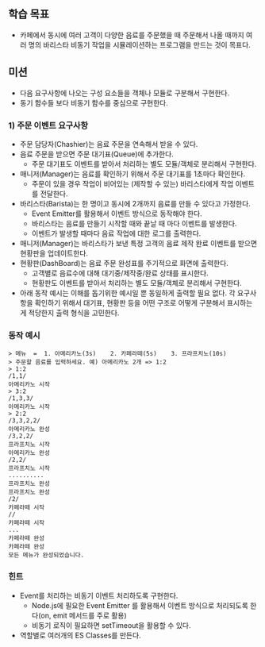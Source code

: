 ## 학습 목표

- 카페에서 동시에 여러 고객이 다양한 음료를 주문했을 때 주문해서 나올 때까지 여러 명의 바리스타 비동기 작업을 시뮬레이션하는 프로그램을 만드는 것이 목표다.

## 미션

- 다음 요구사항에 나오는 구성 요소들을 객체나 모듈로 구분해서 구현한다.
- 동기 함수들 보다 비동기 함수를 중심으로 구현한다.

### 1) 주문 이벤트 요구사항

- 주문 담당자(Chashier)는 음료 주문을 연속해서 받을 수 있다.
- 음료 주문을 받으면 주문 대기표(Queue)에 추가한다.
  - 주문 대기표도 이벤트를 받아서 처리하는 별도 모듈/객체로 분리해서 구현한다.
- 매니저(Manager)는 음료를 확인하기 위해서 주문 대기표를 1초마다 확인한다.
  - 주문이 있을 경우 작업이 비어있는 (제작할 수 있는) 바리스타에게 작업 이벤트를 전달한다.
- 바리스타(Barista)는 한 명이고 동시에 2개까지 음료를 만들 수 있다고 가정한다.
  - Event Emitter를 활용해서 이벤트 방식으로 동작해야 한다.
  - 바리스타는 음료를 만들기 시작할 때와 끝날 때 마다 이벤트를 발생한다.
  - 이벤트가 발생할 때마다 음료 작업에 대한 로그를 출력한다.
- 매니저(Manager)는 바리스타가 보낸 특정 고객의 음료 제작 완료 이벤트를 받으면 현황판을 업데이트한다.
- 현황판(DashBoard)는 음료 주문 완성표를 주기적으로 화면에 출력한다.
  - 고객별로 음료수에 대해 대기중/제작중/완료 상태를 표시한다.
  - 현황판도 이벤트를 받아서 처리하는 별도 모듈/객체로 분리해서 구현한다.
- 아래 동작 예시는 이해를 돕기위한 예시일 뿐 동일하게 출력할 필요 없다. 각 요구사항을 확인하기 위해서 대기표, 현황판 등을 어떤 구조로 어떻게 구분해서 표시하는 게 적당한지 출력 형식을 고민한다.

### 동작 예시

```
> 메뉴  =  1. 아메리카노(3s)    2. 카페라떼(5s)    3. 프라프치노(10s)
> 주문할 음료를 입력하세요. 예) 아메리카노 2개 => 1:2
> 1:2
/1,1/
아메리카노 시작
> 3:2
/1,3,3/
아메리카노 시작
> 2:2
/3,3,2,2/
아메리카노 완성
/3,2,2/
프라프치노 시작
아메리카노 완성
/2,2/
프라프치노 시작
..........
프라프치노 완성
프라프치노 완성
/2/
카페라떼 시작
//
카페라떼 시작
...
카페라떼 완성
카페라떼 완성
모든 메뉴가 완성되었습니다.
```

### 힌트

- Event를 처리하는 비동기 이벤트 처리하도록 구현한다.
  - Node.js에 필요한 Event Emitter 를 활용해서 이벤트 방식으로 처리되도록 한다(on, emit 메서드를 주로 활용)
  - 비동기 로직이 필요하면 setTimeout을 활용할 수 있다.
- 역할별로 여러개의 ES Classes를 만든다.